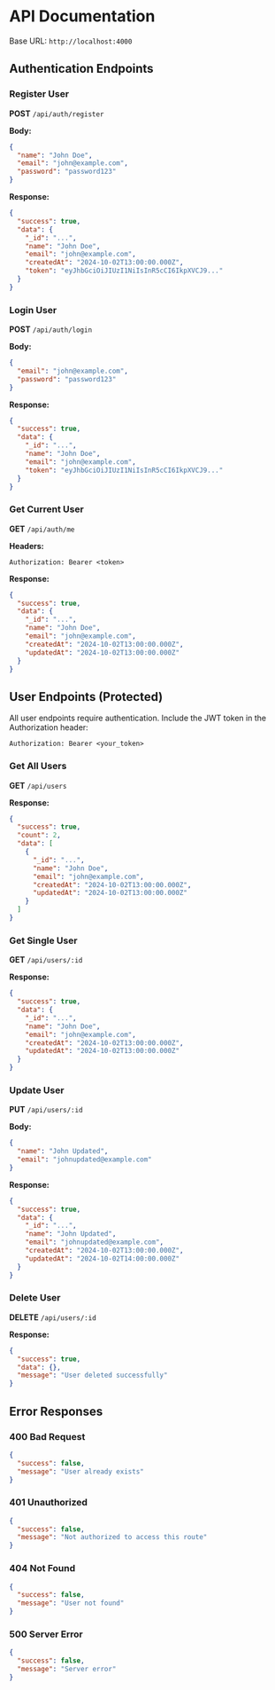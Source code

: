 # API Documentation

Base URL: `http://localhost:4000`

## Authentication Endpoints

### Register User

**POST** `/api/auth/register`

**Body:**

```json
{
  "name": "John Doe",
  "email": "john@example.com",
  "password": "password123"
}
```

**Response:**

```json
{
  "success": true,
  "data": {
    "_id": "...",
    "name": "John Doe",
    "email": "john@example.com",
    "createdAt": "2024-10-02T13:00:00.000Z",
    "token": "eyJhbGciOiJIUzI1NiIsInR5cCI6IkpXVCJ9..."
  }
}
```

### Login User

**POST** `/api/auth/login`

**Body:**

```json
{
  "email": "john@example.com",
  "password": "password123"
}
```

**Response:**

```json
{
  "success": true,
  "data": {
    "_id": "...",
    "name": "John Doe",
    "email": "john@example.com",
    "token": "eyJhbGciOiJIUzI1NiIsInR5cCI6IkpXVCJ9..."
  }
}
```

### Get Current User

**GET** `/api/auth/me`

**Headers:**

```
Authorization: Bearer <token>
```

**Response:**

```json
{
  "success": true,
  "data": {
    "_id": "...",
    "name": "John Doe",
    "email": "john@example.com",
    "createdAt": "2024-10-02T13:00:00.000Z",
    "updatedAt": "2024-10-02T13:00:00.000Z"
  }
}
```

## User Endpoints (Protected)

All user endpoints require authentication. Include the JWT token in the Authorization header:

```
Authorization: Bearer <your_token>
```

### Get All Users

**GET** `/api/users`

**Response:**

```json
{
  "success": true,
  "count": 2,
  "data": [
    {
      "_id": "...",
      "name": "John Doe",
      "email": "john@example.com",
      "createdAt": "2024-10-02T13:00:00.000Z",
      "updatedAt": "2024-10-02T13:00:00.000Z"
    }
  ]
}
```

### Get Single User

**GET** `/api/users/:id`

**Response:**

```json
{
  "success": true,
  "data": {
    "_id": "...",
    "name": "John Doe",
    "email": "john@example.com",
    "createdAt": "2024-10-02T13:00:00.000Z",
    "updatedAt": "2024-10-02T13:00:00.000Z"
  }
}
```

### Update User

**PUT** `/api/users/:id`

**Body:**

```json
{
  "name": "John Updated",
  "email": "johnupdated@example.com"
}
```

**Response:**

```json
{
  "success": true,
  "data": {
    "_id": "...",
    "name": "John Updated",
    "email": "johnupdated@example.com",
    "createdAt": "2024-10-02T13:00:00.000Z",
    "updatedAt": "2024-10-02T14:00:00.000Z"
  }
}
```

### Delete User

**DELETE** `/api/users/:id`

**Response:**

```json
{
  "success": true,
  "data": {},
  "message": "User deleted successfully"
}
```

## Error Responses

### 400 Bad Request

```json
{
  "success": false,
  "message": "User already exists"
}
```

### 401 Unauthorized

```json
{
  "success": false,
  "message": "Not authorized to access this route"
}
```

### 404 Not Found

```json
{
  "success": false,
  "message": "User not found"
}
```

### 500 Server Error

```json
{
  "success": false,
  "message": "Server error"
}
```
